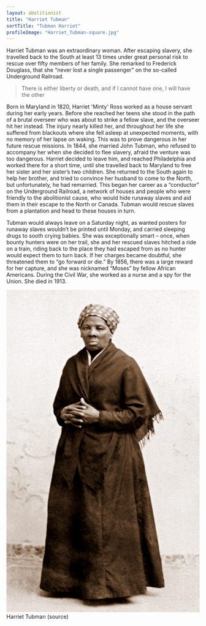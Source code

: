 ```yaml
---
layout: abolitionist
title: "Harriet Tubman"
sortTitle: "Tubman Harriet"
profileImage: "Harriet_Tubman-square.jpg"
---
```


Harriet Tubman was an extraordinary woman. After escaping slavery, she travelled back to the South at least 13 times under great personal risk to rescue over fifty members of her family. She remarked to Frederick Douglass, that she “never lost a single passenger” on the so-called Underground Railroad.  

>There is either liberty or death, and if I cannot have one, I will have the other

Born in Maryland in 1820, Harriet 'Minty' Ross worked as a house servant during her early years. Before she reached her teens she stood in the path of a brutal overseer who was about to strike a fellow slave, and the overseer hit her instead. The injury nearly killed her, and throughout her life she suffered from blackouts where she fell asleep at unexpected moments, with no memory of her lapse on waking. This was to prove dangerous in her future rescue missions. In 1844, she married John Tubman, who refused to accompany her when she decided to flee slavery, afraid the venture was too dangerous. Harriet decided to leave him, and reached Philadelphia and worked there for a short time, until she travelled back to Maryland to free her sister and her sister’s two children. She returned to the South again to help her brother, and tried to convince her husband to come to the North, but unfortunately, he had remarried. This began her career as a “conductor” on the Underground Railroad, a network of houses and people who were friendly to the abolitionist cause, who would hide runaway slaves and aid them in their escape to the North or Canada. Tubman would rescue slaves from a plantation and head to these houses in turn.

Tubman would always leave on a Saturday night, as wanted posters for runaway slaves wouldn’t be printed until Monday, and carried sleeping drugs to sooth crying babies. She was exceptionally smart – once, when bounty hunters were on her trail, she and her rescued slaves hitched a ride on a train, riding back to the place they had escaped from as no hunter would expect them to turn back. If her charges became doubtful, she threatened them to “go forward or die.” By 1856, there was a large reward for her capture, and she was nicknamed “Moses” by fellow African Americans. During the Civil War, she worked as a nurse and a spy for the Union. She died in 1913. 

![Picture of Harriet Tubman](/img/Harriet_Tubman.jpg)
<span class="caption text-muted">Harriet Tubman (source)</span>